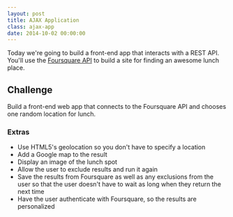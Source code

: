 ```yaml
---
layout: post
title: AJAX Application
class: ajax-app
date: 2014-10-02 00:00:00
---
```


Today we're going to build a front-end app that interacts with a REST API.
You'll use the [Foursquare API][foursquare-api] to build a site for finding an
awesome lunch place.

## Challenge

Build a front-end web app that connects to the Foursquare API and chooses one
random location for lunch.

### Extras

- Use HTML5's geolocation so you don't have to specify a location
- Add a Google map to the result
- Display an image of the lunch spot
- Allow the user to exclude results and run it again
- Save the results from Foursquare as well as any exclusions from the user so
  that the user doesn't have to wait as long when they return the next time
- Have the user authenticate with Foursquare, so the results are personalized

[foursquare-api]: https://developer.foursquare.com/docs/
